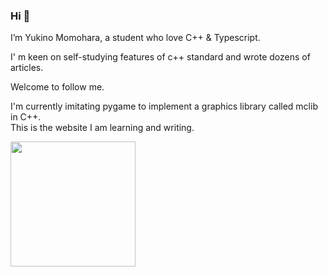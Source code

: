 ### Hi 👋 

I’m Yukino Momohara, a student who love C++ & Typescript.

I' m keen on self-studying features of c++ standard and wrote dozens of articles.

Welcome to follow me.


I'm currently imitating pygame to implement a graphics library called mclib in C++.  
This is the website I am learning and writing.
<p>
    <a href="https://iamyukino.github.io/">
        <img height="200" src="https://iamyukino.github.io/index/images/igloo-logo.png">
    </a>
</p>
